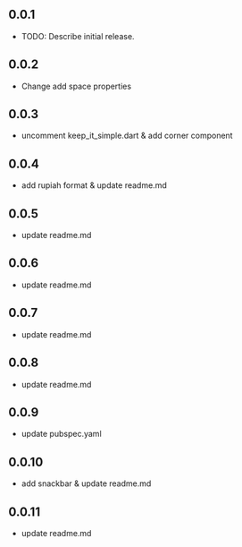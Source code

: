 ## 0.0.1

- TODO: Describe initial release.

## 0.0.2

- Change add space properties

## 0.0.3

- uncomment keep_it_simple.dart & add corner component

## 0.0.4

- add rupiah format & update readme.md

## 0.0.5

- update readme.md

## 0.0.6

- update readme.md

## 0.0.7

- update readme.md

## 0.0.8

- update readme.md

## 0.0.9

- update pubspec.yaml

## 0.0.10

- add snackbar & update readme.md

## 0.0.11

- update readme.md
